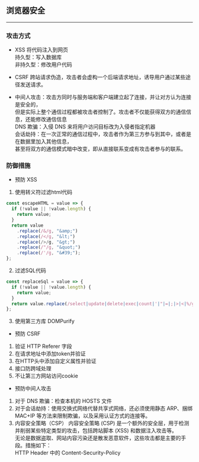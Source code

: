 ## 浏览器安全
---
### 攻击方式
* XSS 将代码注入到网页  
  持久型：写入数据库  
  非持久型：修改用户代码

* CSRF 跨站请求伪造，攻击者会虚构一个后端请求地址，诱导用户通过某些途径发送请求。

* 中间人攻击：攻击方同时与服务端和客户端建立起了连接，并让对方认为连接是安全的，  
  但是实际上整个通信过程都被攻击者控制了。攻击者不仅能获得双方的通信信息，还能修改通信信息  
  DNS 欺骗：入侵 DNS 来将用户访问目标改为入侵者指定机器  
  会话劫持：在一次正常的通信过程中，攻击者作为第三方参与到其中，或者是在数据里加入其他信息，  
  甚至将双方的通信模式暗中改变，即从直接联系变成有攻击者参与的联系。

### 防御措施 
* 预防 XSS
1. 使用转义符过滤html代码
```js
const escapeHTML = value => {
  if (!value || !value.length) {
    return value;
  }
  return value
    .replace(/&/g, "&amp;")
    .replace(/</g, "&lt;")
    .replace(/>/g, "&gt;")
    .replace(/"/g, "&quot;")
    .replace(/'/g, "&#39;");
};
```
2. 过滤SQL代码
```js
const replaceSql = value => {
  if (!value || !value.length) {
    return value;
  }
  return value.replace(/select|update|delete|exec|count|'|"|=|;|>|<|%/gi, "");
};
```
3. 使用第三方库 DOMPurify

* 预防 CSRF
1. 验证 HTTP Referer 字段
2. 在请求地址中添加token并验证
3. 在HTTP头中添加自定义属性并验证
4. 接口防跨域处理
5. 不让第三方网站访问cookie

* 预防中间人攻击
1. 对于 DNS 欺骗：检查本机的 HOSTS 文件
2. 对于会话劫持：使用交换式网络代替共享式网络，还必须使用静态 ARP、捆绑 MAC+IP 等方法来限制欺骗，以及采用认证方式的连接等。
3. 内容安全策略（CSP） 内容安全策略 (CSP) 是一个额外的安全层，用于检测并削弱某些特定类型的攻击，包括跨站脚本 (XSS) 和数据注入攻击等。  
  无论是数据盗取、网站内容污染还是散发恶意软件，这些攻击都是主要的手段。措施如下：  
  HTTP Header 中的 Content-Security-Policy  
  <meta http-equiv="Content-Security-Policy">
